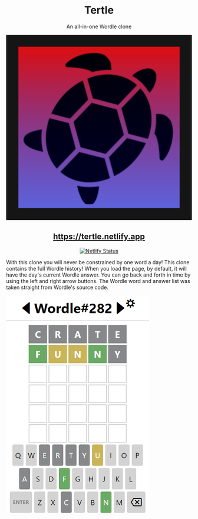 <center>

# Tertle

An all-in-one Wordle clone

![Tertle Logo](client/assets/icon.svg)

## https://tertle.netlify.app

[![Netlify Status](https://api.netlify.com/api/v1/badges/7678e925-5c7d-4777-bdc7-12f0d9bc4283/deploy-status)](https://app.netlify.com/sites/tertle/deploys)

</center>

With this clone you will never be constrained by one word a day! This clone contains the full Wordle history! When you load the page, by default, it will have the day's current Wordle answer. You can go back and forth in time by using the left and right arrow buttons. The Wordle word and answer list was taken straight from Wordle's source code.

![Tertle Singleplayer Gameplay Demonstration](demo.png)
